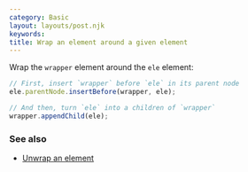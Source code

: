 ```yaml
---
category: Basic
layout: layouts/post.njk
keywords:
title: Wrap an element around a given element
---
```


Wrap the `wrapper` element around the `ele` element:

```js
// First, insert `wrapper` before `ele` in its parent node
ele.parentNode.insertBefore(wrapper, ele);

// And then, turn `ele` into a children of `wrapper`
wrapper.appendChild(ele);
```

### See also

-   [Unwrap an element](/unwrap-an-element)
